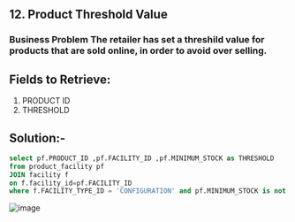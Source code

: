 ## 12. Product Threshold Value
### Business Problem The retailer has set a threshild value for products that are sold online, in order to avoid over selling.

## Fields to Retrieve:

1. PRODUCT ID
2. THRESHOLD

## Solution:-
```sql
select pf.PRODUCT_ID ,pf.FACILITY_ID ,pf.MINIMUM_STOCK as THRESHOLD
from product_facility pf 
JOIN facility f 
on f.facility_id=pf.FACILITY_ID
where f.FACILITY_TYPE_ID = 'CONFIGURATION' and pf.MINIMUM_STOCK is not null order by THRESHOLD DESC;

```
![image](https://github.com/user-attachments/assets/5666d53c-1bfd-4f4f-9a6f-d9e6c2ae58a4)
